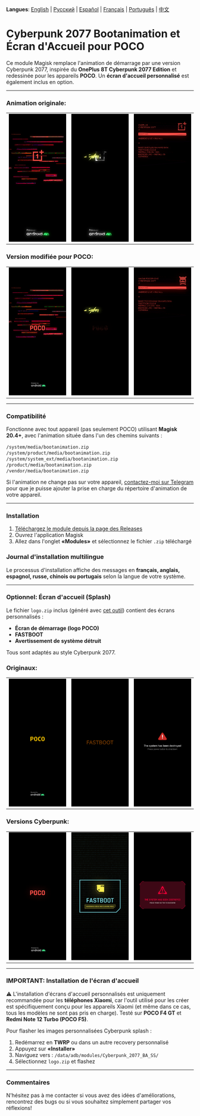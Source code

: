 **Langues**: [English](README.md) | [Русский](README.ru.md) | [Español](README.es.md) | [Français](README.fr.md) | [Português](README.pt.md) | [中文](README.zh.md)
# Cyberpunk 2077 Bootanimation et Écran d'Accueil pour POCO

Ce module Magisk remplace l'animation de démarrage par une version Cyberpunk 2077, inspirée du **OnePlus 8T Cyberpunk 2077 Edition** et redessinée pour les appareils **POCO**. Un **écran d'accueil personnalisé** est également inclus en option.

---

### Animation originale:
<table>
  <tr>
    <td><img src="images/original1.png" width="100%"/></td>
    <td><img src="images/original2.png" width="100%"/></td>
    <td><img src="images/original3.png" width="100%"/></td>
  </tr>
</table>

### Version modifiée pour POCO:
<table>
  <tr>
    <td><img src="images/custom1.png" width="100%"/></td>
    <td><img src="images/custom2.png" width="100%"/></td>
    <td><img src="images/custom3.png" width="100%"/></td>
  </tr>
</table>

---

### Compatibilité

Fonctionne avec tout appareil (pas seulement POCO) utilisant **Magisk 20.4+**, avec l'animation située dans l'un des chemins suivants :

```
/system/media/bootanimation.zip
/system/product/media/bootanimation.zip
/system/system_ext/media/bootanimation.zip
/product/media/bootanimation.zip
/vendor/media/bootanimation.zip
```

Si l'animation ne change pas sur votre appareil, [contactez-moi sur Telegram](https://t.me/mbczqetuo) pour que je puisse ajouter la prise en charge du répertoire d'animation de votre appareil.

---

### Installation

 1. [Téléchargez le module depuis la page des Releases](https://github.com/ENEIZEM/Magisk-Module-Cyberpunk-2077-Bootanimation-SplashScreen-POCO/releases)
 2. Ouvrez l'application Magisk
 3. Allez dans l'onglet **«Modules»** et sélectionnez le fichier `.zip` téléchargé


### Journal d'installation multilingue
Le processus d'installation affiche des messages en **français, anglais, espagnol, russe, chinois ou portugais** selon la langue de votre système.

---

### Optionnel: Écran d'accueil (Splash)
Le fichier `logo.zip` inclus (généré avec [cet outil](https://4pda.to/forum/index.php?showtopic=1023354&st=1580#entry114714184)) contient des écrans personnalisés :

 * **Écran de démarrage (logo POCO)**
 * **FASTBOOT**
 * **Avertissement de système détruit**

Tous sont adaptés au style Cyberpunk 2077.

### Originaux:
<table>
  <tr>
    <td><img src="images/splash_orig1.png" width="100%"/></td>
    <td><img src="images/splash_orig2.png" width="100%"/></td>
    <td><img src="images/splash_orig3.png" width="100%"/></td>
  </tr>
</table>

### Versions Cyberpunk:
<table>
  <tr>
    <td><img src="images/splash_custom1.png" width="100%"/></td>
    <td><img src="images/splash_custom2.png" width="100%"/></td>
    <td><img src="images/splash_custom3.png" width="100%"/></td>
  </tr>
</table>

---

### IMPORTANT: Installation de l'écran d'accueil

⚠️ L'installation d'écrans d'accueil personnalisés est uniquement recommandée pour les **téléphones Xiaomi**, car l'outil utilisé pour les créer est spécifiquement conçu pour les appareils Xiaomi (et même dans ce cas, tous les modèles ne sont pas pris en charge).
Testé sur **POCO F4 GT** et **Redmi Note 12 Turbo (POCO F5)**.

Pour flasher les images personnalisées Cyberpunk splash :

 1. Redémarrez en **TWRP** ou dans un autre recovery personnalisé
 2. Appuyez sur **«Installer»**
 3. Naviguez vers : `/data/adb/modules/Cyberpunk_2077_BA_SS/`
 4. Sélectionnez `logo.zip` et flashez

---

### Commentaires
N'hésitez pas à me contacter si vous avez des idées d'améliorations, rencontrez des bugs ou si vous souhaitez simplement partager vos réflexions!